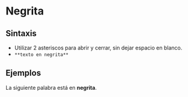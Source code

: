 # Negrita

## Sintaxis

- Utilizar 2 asteriscos para abrir y cerrar, sin dejar espacio en blanco.
- `**texto en negrita**`

## Ejemplos

La siguiente palabra está en **negrita**.

